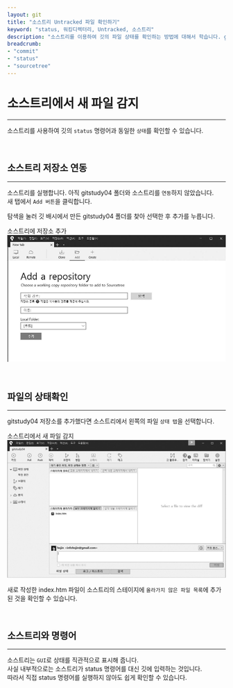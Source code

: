 ```yaml
---
layout: git
title: "소스트리 Untracked 파일 확인하기"
keyword: "status, 워킹디렉터리, Untracked, 소스트리"
description: "소스트리를 이용하여 깃의 파일 상태를 확인하는 방법에 대해서 학습니다. gui를 통하여 쉽게 상태를 확인할 수 있습니다."
breadcrumb:
- "commit"
- "status"
- "sourcetree"
---
```


# 소스트리에서 새 파일 감지
---
소스트리를 사용하여 깃의 `status` 명령어과 동일한 `상태`를 확인할 수 있습니다.  

<br>

## 소스트리 저장소 연동
---
소스트리를 실행합니다. 아직 gitstudy04 폴더와 소스트리를 `연동`하지 않았습니다.  
새 탭에서 `Add 버튼`을 클릭합니다.  

탐색을 눌러 깃 배시에서 만든 gitstudy04 폴더를 찾아 선택한 후 추가를 누릅니다.  

소스트리에 저장소 추가  
![소스트리에 저장소 추가](./img/04-4.jpg)  

<br>

## 파일의 상태확인
---
gitstudy04 저장소를 추가했다면 소스트리에서 왼쪽의 파일 `상태 탭`을 선택합니다.  

소스트리에서 새 파일 감지  
![소스트리에서 새 파일 감지](./img/04-5.jpg)  

새로 작성한 index.htm 파일이 소스트리의 스테이지에 `올라가지 않은 파일 목록`에 추가된 것을 확인할 수 있습니다.  

<br>

## 소스트리와 명령어
---
소스트리는 `GUI`로 상태를 직관적으로 표시해 줍니다.  
사실 내부적으로는 소스트리가 status 명령어를 대신 깃에 입력하는 것입니다.  
따라서 직접 status 명령어를 실행하지 않아도 쉽게 확인할 수 있습니다.  

<br>